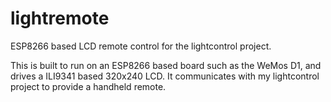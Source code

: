# lightremote
ESP8266 based LCD remote control for the lightcontrol project.

This is built to run on an ESP8266 based board such as the WeMos D1, and drives a ILI9341 based 320x240 LCD. It communicates with my lightcontrol project to provide a handheld remote.

